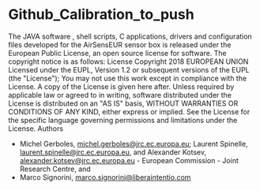 # Github_Calibration_to_push
The JAVA software , shell scripts, C applications, drivers and configuration files developed for the AirSensEUR sensor box is released under the European Public License, an open source license for software. The copyright notice is as follows: 
License
Copyright 2018 EUROPEAN UNION
Licensed under the EUPL, Version 1.2 or subsequent versions of the EUPL (the "License"); You may not use this work except in compliance with the License. A copy of the License is given here after. Unless required by applicable law or agreed to in writing, software distributed under the License is distributed on an "AS IS" basis, WITHOUT WARRANTIES OR CONDITIONS OF ANY KIND, either express or implied. See the License for the specific language governing permissions and limitations under the License.
Authors
- Michel Gerboles, michel.gerboles@jrc.ec.europa.eu; Laurent Spinelle, laurent.spinelle@jrc.ec.europa.eu, and Alexander Kotsev, alexander.kotsev@jrc.ec.europa.eu - European Commission - Joint Research Centre, and
- Marco Signorini, marco.signorini@liberaintentio.com